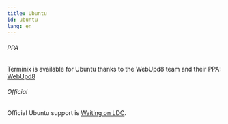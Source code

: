 ```yaml
---
title: Ubuntu
id: ubuntu
lang: en
---
```

###### PPA

Terminix is available for Ubuntu thanks to the WebUpd8 team and their PPA: [WebUpd8](https://launchpad.net/~webupd8team/+archive/ubuntu/terminix)

###### Official
Official Ubuntu support is [Waiting on LDC](https://launchpad.net/ubuntu/+source/terminix).